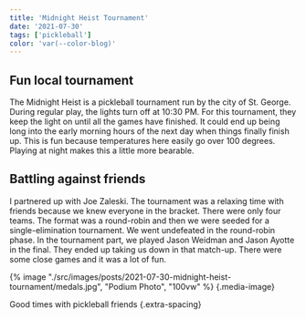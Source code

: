 ```yaml
---
title: 'Midnight Heist Tournament'
date: '2021-07-30'
tags: ['pickleball']
color: 'var(--color-blog)'
---
```


## Fun local tournament
The Midnight Heist is a pickleball tournament run by the city of St. George. During regular play, the lights turn off at 10:30 PM. For this tournament, they keep the light on until all the games have finished. It could end up being long into the early morning hours of the next day when things finally finish up. This is fun because temperatures here easily go over 100 degrees. Playing at night makes this a little more bearable. 

## Battling against friends
I partnered up with Joe Zaleski. The tournament was a relaxing time with friends because we knew everyone in the bracket. There were only four teams. The format was a round-robin and then we were seeded for a single-elimination tournament. We went undefeated in the round-robin phase. In the tournament part, we played Jason Weidman and Jason Ayotte in the final. They ended up taking us down in that match-up. There were some close games and it was a lot of fun. 

{% image "./src/images/posts/2021-07-30-midnight-heist-tournament/medals.jpg", "Podium Photo", "100vw" %}
{.media-image}

Good times with pickleball friends
{.extra-spacing}